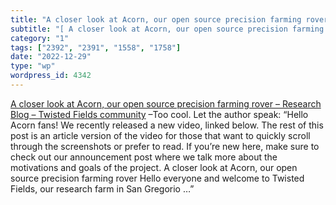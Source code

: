 ```yaml
---
title: "A closer look at Acorn, our open source precision farming rover – Research Blog – Twisted Fields community"
subtitle: "[ A closer look at Acorn, our open source precision farming rover – Research Blog – Twisted Fields c..."
category: "1"
tags: ["2392", "2391", "1558", "1758"]
date: "2022-12-29"
type: "wp"
wordpress_id: 4342
---
```

[ A closer look at Acorn, our open source precision farming rover – Research Blog – Twisted Fields community]( https://community.twistedfields.com/t/a-closer-look-at-acorn-our-open-source-precision-farming-rover/108) –Too cool. Let the author speak: “Hello Acorn fans! We recently released a new video, linked below. The rest of this post is an article version of the video for those that want to quickly scroll through the screenshots or prefer to read. If you’re new here, make sure to check out our announcement post where we talk more about the motivations and goals of the project. A closer look at Acorn, our open source precision farming rover Hello everyone and welcome to Twisted Fields, our research farm in San Gregorio …”
